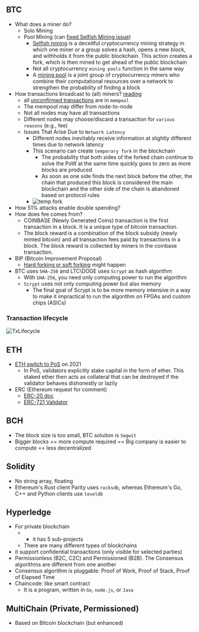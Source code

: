 ## BTC
  * What does a miner do?
    * Solo Mining
    * Pool Mining (can [fixed Selfish Mining issue](https://eprint.iacr.org/2019/486.pdf))
      * [Selfish mining](https://www.investopedia.com/terms/s/selfish-mining.asp) is a deceitful cryptocurrency mining strategy in which one miner or a group solves a hash, opens a new block, and withholds it from the public blockchain. This action creates a fork, which is then mined to get ahead of the public blockchain
      * Not all cryptocurrency `mining pools` function in the same way
      * A [mining pool](https://www.investopedia.com/terms/m/mining-pool.asp) is a joint group of cryptocurrency miners who combine their computational resources over a network to strengthen the probability of finding a block
  * How transactions broadcast to (all) miners? [reading](https://globalxetfs.co.jp/en/research/bitcoin-the-basics/index.html)  
    * all [unconfirmed transactions](https://www.blockchain.com/btc/unconfirmed-transactions) are in `mempool`
    * The mempool may differ from node-to-node
    * Not all nodes may have all transactions
    * Different nodes may choose/discard a transaction for `various reasons` (e.g., fee)
    * Issues That Arise Due to `Network Latency`
      * Different nodes inevitably receive information at slightly different times due to network latency
      * This scenario can create `temporary fork` in the blockchain
        * The probability that both sides of the forked chain continue to solve the PoW at the same time quickly goes to zero as more blocks are produced
        * As soon as one side finds the next block before the other, the chain that produced this block is considered the main blockchain and the other side of the chain is abandoned based on protocol rules
      * ![temp fork](https://globalxetfs.co.jp/en/research/bitcoin-the-basics/ljujd800000001pz-img/211026_Bitcoin101_Forked.png)
  * How 51% attacks enable double spending?
  * How does fee comes from? 
    * COINBASE (Newly Generated Coins) transaction is the first transaction in a block. It is a unique type of bitcoin transaction.
    * The block reward is a combination of the block subsidy (newly minted bitcoin) and all transaction fees paid by transactions in a block. The block reward is collected by miners in the coinbase transaction.
* BIP (Bitcoin Improvement Proposal)
  * [Hard forking or soft forking](https://www.bitpanda.com/academy/en/lessons/how-do-hard-and-soft-forks-work/) might happen
* BTC uses `SHA-256` and LTC\DOGE uses `Scrypt` as hash algorithm
  * With `SHA-256`, you need only computing power to run the algorithm
  * `Scrypt` uses not only computing power but also memory
    * The final goal of Scrypt is to be more memory intensive in a way to make it impractical to run the algorithm on FPGAs and custom chips (ASICs)

### Transaction lifecycle
![TxLifecycle](https://miro.medium.com/max/1400/0*UBB7E4EX08OkZy6Z.jpg)

## ETH
* [ETH switch to PoS](https://ethereum.org/en/developers/docs/consensus-mechanisms/pos/) on 2021
  * In PoS, validators explicitly stake capital in the form of ether. This staked ether then acts as collateral that can be destroyed if the validator behaves dishonestly or lazily
* ERC (Ethereum request for comment)
  * [ERC-20 doc](https://ethereum.org/en/developers/docs/standards/tokens/erc-20/)
  * [ERC-721 Validator](https://erc721validator.org/)

## BCH
* The block size is too small, BTC soluiton is `Segwit`
* Bigger blocks == more compute required == Big company is easier to compute == less decentralized

## Solidity
* No string array, floating
* Ethereum's Rust client Parity uses `rocksdb`, whereas Ethereum's Go, C++ and Python clients use `leveldb`

## Hyperledge
* For private blockchain
  * * it has 5 sub-projects
  * There are many different types of blockchains
* it support confidential transactions (only visible for selected parties)
* Permissionless (B2C, C2C) and Permissioned (B2B). The Consensus algorithms are different from one another 
* Consensus algorithm is pluggable: Proof of Work, Proof of Stack, Proof of Elapsed Time
* Chaincode: like smart contract
  * It is a program, written in `Go`, `node.js`, or `Java`


## MultiChain (Private, Permissioned)
* Based on Bitcoin blockchain (but enhanced)
